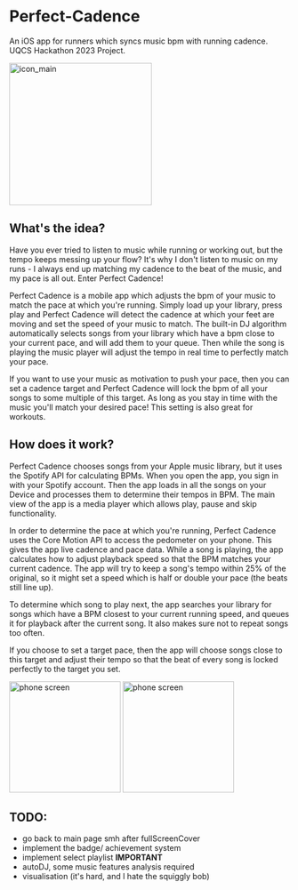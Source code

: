 # Perfect-Cadence
An iOS app for runners which syncs music bpm with running cadence. UQCS Hackathon 2023 Project.

<img width="256" alt="icon_main" src="https://github.com/leafthelegend/Perfect-Cadence/assets/66891654/bb37f644-d3fd-4af1-8642-20063214ff16">

## What's the idea?
Have you ever tried to listen to music while running or working out, but the tempo keeps messing up your flow? It's why I don't listen to music on my runs - I always end up matching my cadence to the beat of the music, and my pace is all out. Enter Perfect Cadence! 

Perfect Cadence is a mobile app which adjusts the bpm of your music to match the pace at which you're running. Simply load up your library, press play and Perfect Cadence will detect the cadence at which your feet are moving and set the speed of your music to match. The built-in DJ algorithm automatically selects songs from your library which have a bpm close to your current pace, and will add them to your queue. Then while the song is playing the music player will adjust the tempo in real time to perfectly match your pace.

If you want to use your music as motivation to push your pace, then you can set a cadence target and Perfect Cadence will lock the bpm of all your songs to some multiple of this target. As long as you stay in time with the music you'll match your desired pace! This setting is also great for workouts.

## How does it work?
Perfect Cadence chooses songs from your Apple music library, but it uses the Spotify API for calculating BPMs. When you open the app, you sign in with your Spotify account. Then the app loads in all the songs on your Device and processes them to determine their tempos in BPM. The main view of the app is a media player which allows play, pause and skip functionality.

In order to determine the pace at which you're running, Perfect Cadence uses the Core Motion API to access the pedometer on your phone. This gives the app live cadence and pace data. While a song is playing, the app calculates how to adjust playback speed so that the BPM matches your current cadence. The app will try to keep a song's tempo within 25% of the original, so it might set a speed which is half or double your pace (the beats still line up). 

To determine which song to play next, the app searches your library for songs which have a BPM closest to your current running speed, and queues it for playback after the current song. It also makes sure not to repeat songs too often.

If you choose to set a target pace, then the app will choose songs close to this target and adjust their tempo so that the beat of every song is locked perfectly to the target you set.

<img src="https://github.com/leafthelegend/Perfect-Cadence/assets/66891654/f5dfb89f-00be-470f-86be-624c983c6300" alt="phone screen" width="200"/>
<img src="https://github.com/leafthelegend/Perfect-Cadence/assets/66891654/1f33f3a1-5127-4d47-9f3e-d7e514741054" alt="phone screen" width="200"/>

## TODO: 
- go back to main page smh after fullScreenCover
- implement the badge/ achievement system
- implement select playlist **IMPORTANT**
- autoDJ, some music features analysis required
- visualisation (it's hard, and I hate the squiggly bob)

